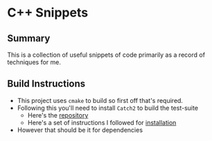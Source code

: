 # C++ Snippets

## Summary

This is a collection of useful snippets of code primarily as a record of
techniques for me.

## Build Instructions

- This project uses `cmake` to build so first off that's required.
- Following this you'll need to install `Catch2` to build the test-suite
  - Here's the [repository](https://github.com/catchorg/Catch2)
  - Here's a set of instructions I followed for [installation](https://www.cyberithub.com/how-to-install-catch2-on-ubuntu-20-04-lts-focal-fossa/)
- However that should be it for dependencies
